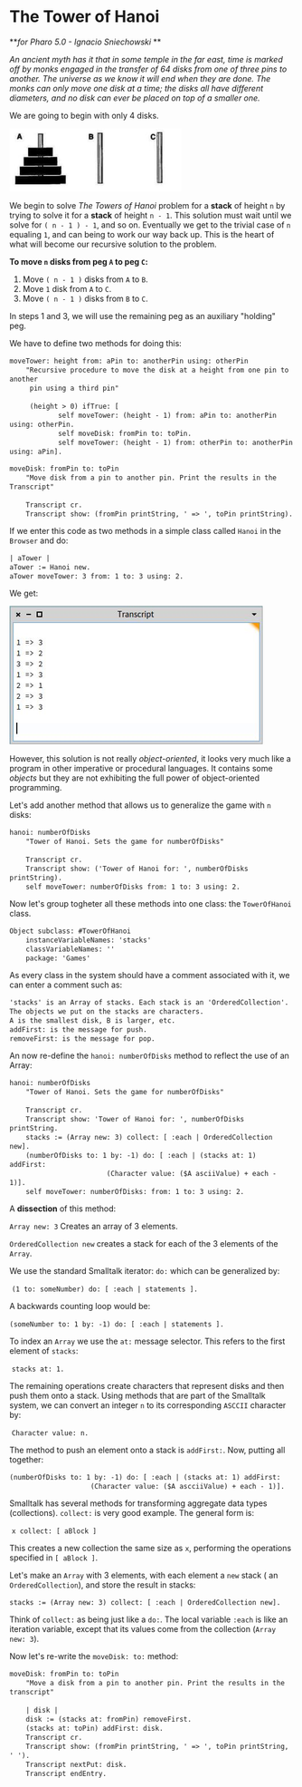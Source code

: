 # The Tower of Hanoi

***for Pharo 5.0 - Ignacio Sniechowski* **

*An ancient myth has it that in some temple in the far east, time is marked off by monks engaged in the transfer of 64 disks from one of three pins to another. The universe as we know it will end when they are done. The monks can only move one disk at a time; the disks all have different diameters, and no disk can ever be placed on top of a smaller one.*

We are going to begin with only 4 disks.

 ![towers](towers.jpg)

We begin to solve *The Towers of Hanoi* problem for a **stack** of height `n` by trying to solve it for a **stack** of height `n - 1`. This solution must wait until we solve for `( n - 1 ) - 1`, and so on. Eventually we get to the trivial case of `n` equaling `1`, and can being to work our way back up. This is the heart of what will become our recursive solution to the problem.

**To move `n` disks from peg `A` to peg `C`:**

1. Move `( n - 1 )` disks from `A` to `B`.
2. Move `1` disk from `A` to `C`.
3. Move `( n - 1 )` disks from `B` to `C`.

In steps 1 and 3, we will use the remaining peg as an auxiliary "holding" peg.



We have to define two methods for doing this:

```smalltalk
moveTower: height from: aPin to: anotherPin using: otherPin
	"Recursive procedure to move the disk at a height from one pin to another 
	 pin using a third pin"
	 
	 (height > 0) ifTrue: [
       		self moveTower: (height - 1) from: aPin to: anotherPin using: otherPin.
       		self moveDisk: fromPin to: toPin.
       		self moveTower: (height - 1) from: otherPin to: anotherPin using: aPin].
```

```smalltalk
moveDisk: fromPin to: toPin
	"Move disk from a pin to another pin. Print the results in the Transcript"
	
	Transcript cr.
	Transcript show: (fromPin printString, ' => ', toPin printString).
```

If we enter this code as two methods in a simple class called `Hanoi` in the `Browser` and do:

```smalltalk
| aTower |
aTower := Hanoi new.
aTower moveTower: 3 from: 1 to: 3 using: 2.
```

We get:

![transcript](transcript.jpg)



However, this solution is not really *object-oriented*, it looks very much like a program in other imperative or procedural languages. It contains some *objects* but they are not exhibiting the full power of object-oriented programming. 

Let's add another method that allows us to generalize the game with `n` disks:

```smalltalk
hanoi: numberOfDisks
	"Tower of Hanoi. Sets the game for numberOfDisks"
	
	Transcript cr.
	Transcript show: ('Tower of Hanoi for: ', numberOfDisks printString).
	self moveTower: numberOfDisks from: 1 to: 3 using: 2.
```

Now let's group togheter all these methods into one class: the `TowerOfHanoi` class.

```smalltalk
Object subclass: #TowerOfHanoi
	instanceVariableNames: 'stacks'
	classVariableNames: ''
	package: 'Games'
```

As every class in the system should have a comment associated with it, we can enter a comment such as:

```smalltalk
'stacks' is an Array of stacks. Each stack is an 'OrderedCollection'.
The objects we put on the stacks are characters.
A is the smallest disk, B is larger, etc.
addFirst: is the message for push.
removeFirst: is the message for pop.
```

An now re-define the `hanoi: numberOfDisks` method to reflect the use of an Array:

```smalltalk
hanoi: numberOfDisks
	"Tower of Hanoi. Sets the game for numberOfDisks"
	
	Transcript cr.
	Transcript show: 'Tower of Hanoi for: ', numberOfDisks printString.
	stacks := (Array new: 3) collect: [ :each | OrderedCollection new].
	(numberOfDisks to: 1 by: -1) do: [ :each | (stacks at: 1) addFirst:
						(Character value: ($A asciiValue) + each - 1)].
	self moveTower: numberOfDisks: from: 1 to: 3 using: 2.
```

A **dissection** of this method:

`Array new: 3` Creates an array of 3 elements.

`OrderedCollection new` creates a stack for each of the 3 elements of the `Array`.

We use the standard Smalltalk iterator: `do:` which can be generalized by: 

​										`(1 to: someNumber) do: [ :each | statements ].`

A backwards counting loop would be:

​										`(someNumber to: 1 by: -1) do: [ :each | statements ].`

To index an `Array` we use the `at:` message selector. This refers to the first element of `stacks`:

​										`stacks at: 1.`

The remaining operations create characters that represent disks and then push them onto a stack. Using methods that are part of the Smalltalk system, we can convert an integer `n` to its corresponding `ASCCII` character by:

​										`Character value: n.`

The method to push an element onto a stack is `addFirst:`. Now, putting all together:

```smalltalk
(numberOfDisks to: 1 by: -1) do: [ :each | (stacks at: 1) addFirst: 
					(Character value: ($A ascciiValue) + each - 1)].
```



Smalltalk has several methods for transforming aggregate data types (collections). `collect:` is very good example. The general form is:

​										`x collect: [ aBlock ]`

This creates a new collection the same size as `x`, performing the operations specified in `[ aBlock ]`.

Let's make an `Array` with 3 elements, with each element a `new` stack ( an `OrderedCollection`), and store the result in stacks:

```smalltalk
stacks := (Array new: 3) collect: [ :each | OrderedCollection new].
```

Think of `collect:` as being just like a `do:`. The local variable `:each` is like an iteration variable, except that its values come from the collection (`Array new: 3`).



Now let's re-write the `moveDisk: to:` method:

```smalltalk
moveDisk: fromPin to: toPin
	"Move a disk from a pin to another pin. Print the results in the transcript"
	
	| disk |
	disk := (stacks at: fromPin) removeFirst.
	(stacks at: toPin) addFirst: disk.
	Transcript cr.
	Transcript show: (fromPin printString, ' => ', toPin printString, ' ').
	Transcript nextPut: disk.
	Transcript endEntry.
```





